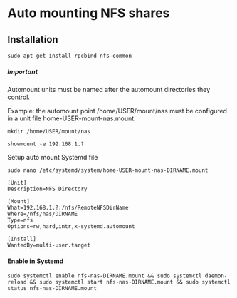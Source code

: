 # Auto mounting NFS shares

## Installation
 
    sudo apt-get install rpcbind nfs-common

##### Important
Automount units must be named after the automount directories they control.

Example: the automount point /home/USER/mount/nas must be configured in a unit file home-USER-mount-nas.mount.

    mkdir /home/USER/mount/nas
<!-- -->
    showmount -e 192.168.1.?

Setup auto mount Systemd file

    sudo nano /etc/systemd/system/home-USER-mount-nas-DIRNAME.mount
<!-- -->
    [Unit]
    Description=NFS Directory

    [Mount]
    What=192.168.1.?:/nfs/RemoteNFSDirName
    Where=/nfs/nas/DIRNAME
    Type=nfs
    Options=rw,hard,intr,x-systemd.automount

    [Install]
    WantedBy=multi-user.target


#### Enable in Systemd
    sudo systemctl enable nfs-nas-DIRNAME.mount && sudo systemctl daemon-reload && sudo systemctl start nfs-nas-DIRNAME.mount && sudo systemctl status nfs-nas-DIRNAME.mount
